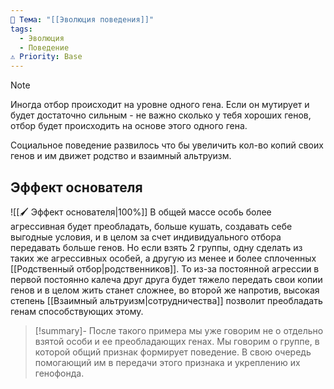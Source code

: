 ```yaml
---
📌 Тема: "[[Эволюция поведения]]"
tags:
  - Эволюция
  - Поведение
⚠️ Priority: Base
---
```



>[!Note]
>Иногда отбор происходит на уровне одного гена. Если он мутирует и будет достаточно сильным - не важно сколько у тебя хороших генов, отбор будет происходить на основе этого одного гена.

Социальное поведение развилось что бы увеличить кол-во копий своих генов и им движет родство и взаимный альтруизм.
## Эффект основателя

![[🖌️ Эффект основателя|100%]]
В общей массе особь более агрессивная будет преобладать, больше кушать, создавать себе выгодные условия, и в целом за счет индивидуального отбора передавать больше генов. Но если взять 2 группы, одну сделать из таких же агрессивных особей, а другую из менее и более сплоченных [[Родственный отбор|родственников]]. То из-за постоянной агрессии в первой постоянно калеча друг друга будет тяжело передать свои копии генов и в целом жить станет сложнее, во второй же напротив, высокая степень [[Взаимный альтруизм|сотрудничества]] позволит преобладать генам способствующих этому.

>[!summary]-
>После такого примера мы уже говорим не о отдельно взятой особи и ее преобладающих генах. Мы говорим о группе, в которой общий признак формирует поведение. В свою очередь помогающий им в передачи этого признака и укреплению их генофонда.

